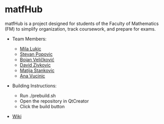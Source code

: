 # matfHub

matfHub is a project designed for students of the Faculty of Mathematics (FM) to simplify organization, track coursework, and prepare for exams.

- Team Members:
    - <a href="https://github.com/milalukic">Mila Lukic</a>
    - <a href="https://github.com/Spera97">Stevan Popovic</a>
    - <a href="https://github.com/EUFrosty">Bojan Veličković</a>
    - <a href="https://github.com/ZmijaZ">David Zivkovic</a>
    - <a href="https://github.com/MATIJA741">Matija Stankovic</a>
    - <a href="https://github.com/vucinicana">Ana Vucinic</a>

- Building Instructions:
   - Run ./prebuild.sh
   - Open the repository in QtCreator
   - Click the build button
- <a href="https://gitlab.com/matf-bg-ac-rs/course-rs/projects-2023-2024/matfHub/-/wikis/home">Wiki</a>

